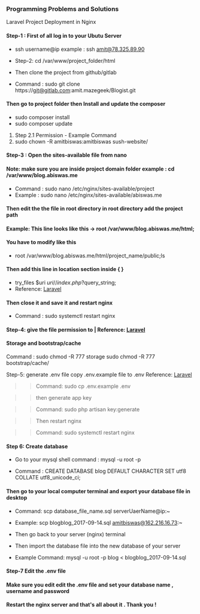 ###   Programming Problems and Solutions

Laravel  Project Deployment in Nginx

#### Step-1 : First of all log in to your Ubutu Server

* ssh username@ip  example : ssh amit@78.325.89.90

* Step-2: cd /var/www/project_folder/html

* Then clone the project from github/gitlab

* Command : sudo git clone  https://git@gitlab.com:amit.mazegeek/Blogist.git  


#### Then go to project folder then Install and update the composer

* sudo composer install  
* sudo composer update

1. Step 2.1 Permission - Example Command
2. sudo chown -R amitbiswas:amitbiswas sush-website/

#### Step-3 : Open the sites-available file from nano
#### Note: make sure you are inside project domain folder  example : cd /var/www/blog.abiswas.me

* Command :   sudo nano /etc/nginx/sites-available/project
* Example :	  sudo nano /etc/nginx/sites-available/abiswas.me

#### Then edit the the file in root directory in root directory add the project path

#### Example: This line looks like this -> root /var/www/blog.abiswas.me/html;

#### You have to modify like this

* root /var/www/blog.abiswas.me/html/project_name/public;ls


#### Then add this line in location section inside { }   

 * try_files $uri $uri/ /index.php?$query_string;       
 * Reference: [Laravel](https://laravel.com/docs/5.5 "Laravel documentation")

#### Then close it and save it  and restart nginx

* Command : sudo systemctl restart nginx

#### Step-4:  give the file permission to  |   Reference: [Laravel](https://laravel.com/docs/5.5)


#### Storage and  bootstrap/cache

Command : sudo chmod -R 777 storage
sudo chmod -R 777 bootstrap/cache/

 Step-5:  generate .env file  copy .env.example file to .env
 Reference: [Laravel](https://laravel.com/docs/5.5)

>> Command:  sudo cp  .env.example .env        

>> then generate app  key  

>> Command: sudo php artisan key:generate

>> Then restart nginx

>> Command:  sudo systemctl restart nginx

#### Step 6: Create database

* Go to your mysql shell  command : mysql -u root -p

* Command : CREATE DATABASE blog DEFAULT CHARACTER SET utf8 COLLATE utf8_unicode_ci;

#### Then go to your local computer terminal and export your database file in desktop

* Command: scp  database_file_name.sql  serverUaerName@ip:~

* Example: scp  blogblog_2017-09-14.sql amitbiswas@162.216.16.73:~

* Then go back to your server (nginx) terminal

* Then import the database file into the new database of your server

* Example Command: mysql -u root -p blog < blogblog_2017-09-14.sql

#### Step-7  Edit the .env file

#### Make sure you edit edit the .env file and set your database name , username  and password

#### Restart the nginx server and that's all about it . Thank you !
